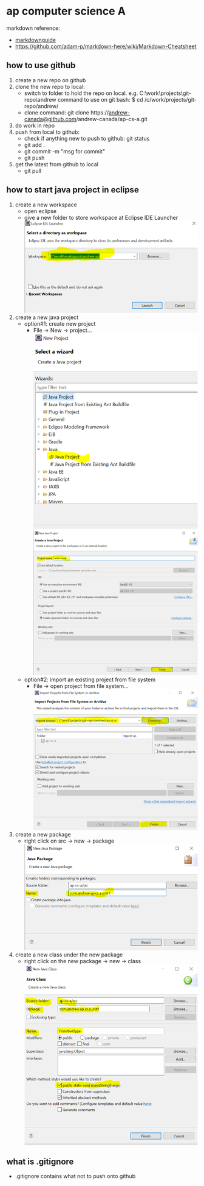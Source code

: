 # ap computer science A

markdown reference:

- [markdownguide](https://www.markdownguide.org/cheat-sheet/#basic-syntax)
- https://github.com/adam-p/markdown-here/wiki/Markdown-Cheatsheet

## how to use github

1. create a new repo on github
2. clone the new repo to local:
   - switch to folder to hold the repo on local. e.g. C:\work\projects\git-repo\andrew
     command to use on git bash: $ cd /c/work/projects/git-repo/andrew/
   - clone command: git clone https://andrew-canada@github.com/andrew-canada/ap-cs-a.git
3. do work in repo
4. push from local to github:
   - check if anything new to push to github: git status
   - git add .
   - git commit -m "msg for commit"
   - git push
5. get the latest from github to local
   - git pull

## how to start java project in eclipse

1. create a new workspace
   - open eclipse
   - give a new folder to store workspace at Eclipse IDE Launcher
     ![launcher](eclipse-launcher.PNG)
2. create a new java project
   - option#1: create new project
     - File -> New -> project...
       ![new project](new-project.PNG)
       ![name project](new-project1.PNG)
   - option#2: import an existing project from file system
     - File -> open project from file system...
       ![import an existing project](new-project2.PNG)
3. create a new package
   - right click on src -> new -> package
     ![create a new package](new-project3.PNG)
4. create a new class under the new package
   - right click on the new package -> new -> class
     ![create a new class](new-project4.PNG)

## what is .gitignore

- .gitignore contains what not to push onto github
